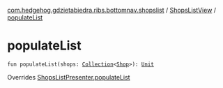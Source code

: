 [com.hedgehog.gdzietabiedra.ribs.bottomnav.shopslist](../index.md) / [ShopsListView](index.md) / [populateList](./populate-list.md)

# populateList

`fun populateList(shops: `[`Collection`](https://kotlinlang.org/api/latest/jvm/stdlib/kotlin.collections/-collection/index.html)`<`[`Shop`](file:/home/adam/repo/GdzieTaBiedra/docs/domain/com.hedgehog.gdzietabiedra.domain/-shop/index.md)`>): `[`Unit`](https://kotlinlang.org/api/latest/jvm/stdlib/kotlin/-unit/index.html)

Overrides [ShopsListPresenter.populateList](../-shops-list-interactor/-shops-list-presenter/populate-list.md)

